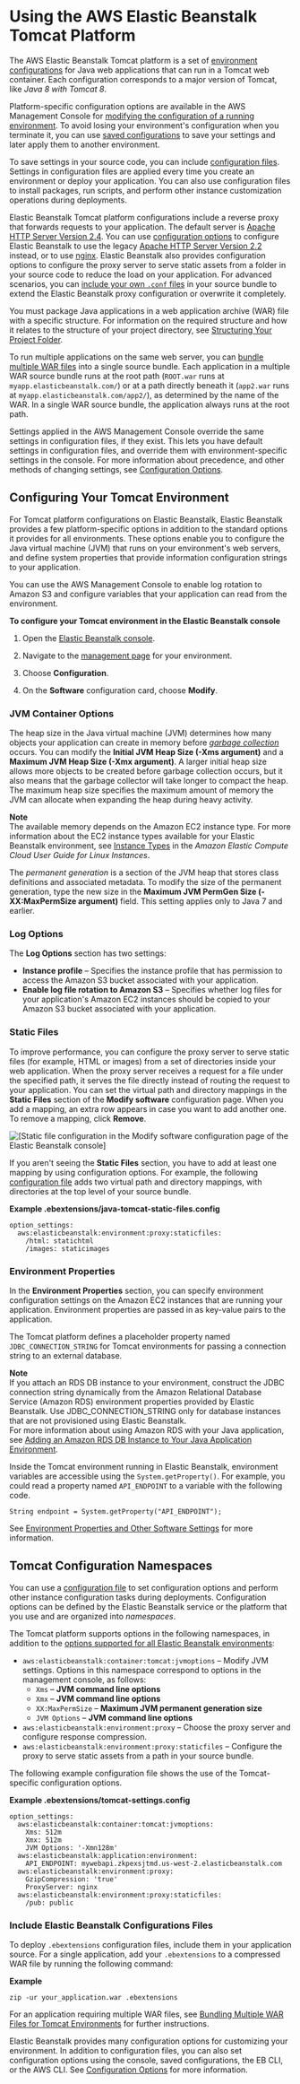 # Using the AWS Elastic Beanstalk Tomcat Platform<a name="java-tomcat-platform"></a>

The AWS Elastic Beanstalk Tomcat platform is a set of [environment configurations](https://docs.aws.amazon.com/elasticbeanstalk/latest/platforms/platforms-supported.html#platforms-supported.java) for Java web applications that can run in a Tomcat web container\. Each configuration corresponds to a major version of Tomcat, like *Java 8 with Tomcat 8*\.

Platform\-specific configuration options are available in the AWS Management Console for [modifying the configuration of a running environment](environment-configuration-methods-after.md)\. To avoid losing your environment's configuration when you terminate it, you can use [saved configurations](environment-configuration-savedconfig.md) to save your settings and later apply them to another environment\.

To save settings in your source code, you can include [configuration files](ebextensions.md)\. Settings in configuration files are applied every time you create an environment or deploy your application\. You can also use configuration files to install packages, run scripts, and perform other instance customization operations during deployments\.

Elastic Beanstalk Tomcat platform configurations include a reverse proxy that forwards requests to your application\. The default server is [Apache HTTP Server Version 2\.4](https://httpd.apache.org/docs/2.4/)\. You can use [configuration options](#java-tomcat-namespaces) to configure Elastic Beanstalk to use the legacy [Apache HTTP Server Version 2\.2](https://httpd.apache.org/docs/2.2/) instead, or to use [nginx](https://www.nginx.com/)\. Elastic Beanstalk also provides configuration options to configure the proxy server to serve static assets from a folder in your source code to reduce the load on your application\. For advanced scenarios, you can [include your own `.conf` files](java-tomcat-proxy.md) in your source bundle to extend the Elastic Beanstalk proxy configuration or overwrite it completely\.

You must package Java applications in a web application archive \(WAR\) file with a specific structure\. For information on the required structure and how it relates to the structure of your project directory, see [Structuring Your Project Folder](java-tomcat-platform-directorystructure.md)\.

To run multiple applications on the same web server, you can [bundle multiple WAR files](java-tomcat-multiple-war-files.md) into a single source bundle\. Each application in a multiple WAR source bundle runs at the root path \(`ROOT.war` runs at `myapp.elasticbeanstalk.com/`\) or at a path directly beneath it \(`app2.war` runs at `myapp.elasticbeanstalk.com/app2/`\), as determined by the name of the WAR\. In a single WAR source bundle, the application always runs at the root path\.

Settings applied in the AWS Management Console override the same settings in configuration files, if they exist\. This lets you have default settings in configuration files, and override them with environment\-specific settings in the console\. For more information about precedence, and other methods of changing settings, see [Configuration Options](command-options.md)\.

## Configuring Your Tomcat Environment<a name="java-tomcat-options"></a>

For Tomcat platform configurations on Elastic Beanstalk, Elastic Beanstalk provides a few platform\-specific options in addition to the standard options it provides for all environments\. These options enable you to configure the Java virtual machine \(JVM\) that runs on your environment's web servers, and define system properties that provide information configuration strings to your application\.

You can use the AWS Management Console to enable log rotation to Amazon S3 and configure variables that your application can read from the environment\.

**To configure your Tomcat environment in the Elastic Beanstalk console**

1. Open the [Elastic Beanstalk console](https://console.aws.amazon.com/elasticbeanstalk)\.

1. Navigate to the [management page](environments-console.md) for your environment\.

1. Choose **Configuration**\.

1. On the **Software** configuration card, choose **Modify**\.

### JVM Container Options<a name="java-tomcat-options-jvm"></a>

The heap size in the Java virtual machine \(JVM\) determines how many objects your application can create in memory before *[garbage collection](https://docs.oracle.com/javase/8/docs/technotes/guides/vm/gctuning/introduction.html)* occurs\. You can modify the **Initial JVM Heap Size \(\-Xms argument\)** and a **Maximum JVM Heap Size \(\-Xmx argument\)**\. A larger initial heap size allows more objects to be created before garbage collection occurs, but it also means that the garbage collector will take longer to compact the heap\. The maximum heap size specifies the maximum amount of memory the JVM can allocate when expanding the heap during heavy activity\.

**Note**  
The available memory depends on the Amazon EC2 instance type\. For more information about the EC2 instance types available for your Elastic Beanstalk environment, see [Instance Types](http://docs.aws.amazon.com/AWSEC2/latest/UserGuide/instance-types.html) in the *Amazon Elastic Compute Cloud User Guide for Linux Instances*\. 

The *permanent generation* is a section of the JVM heap that stores class definitions and associated metadata\. To modify the size of the permanent generation, type the new size in the **Maximum JVM PermGen Size \(\-XX:MaxPermSize argument\)** field\. This setting applies only to Java 7 and earlier\.

### Log Options<a name="java-tomcat-options-logs"></a>

The **Log Options** section has two settings:
+ **Instance profile** – Specifies the instance profile that has permission to access the Amazon S3 bucket associated with your application\.
+ **Enable log file rotation to Amazon S3** – Specifies whether log files for your application's Amazon EC2 instances should be copied to your Amazon S3 bucket associated with your application\.

### Static Files<a name="java-tomcat-options-staticfiles"></a>

To improve performance, you can configure the proxy server to serve static files \(for example, HTML or images\) from a set of directories inside your web application\. When the proxy server receives a request for a file under the specified path, it serves the file directly instead of routing the request to your application\. You can set the virtual path and directory mappings in the **Static Files** section of the **Modify software** configuration page\. When you add a mapping, an extra row appears in case you want to add another one\. To remove a mapping, click **Remove**\.

![\[Static file configuration in the Modify software configuration page of the Elastic Beanstalk console\]](http://docs.aws.amazon.com/elasticbeanstalk/latest/dg/images/environment-cfg-static-files.png)

If you aren't seeing the **Static Files** section, you have to add at least one mapping by using configuration options\. For example, the following [configuration file](ebextensions.md) adds two virtual path and directory mappings, with directories at the top level of your source bundle\.

**Example \.ebextensions/java\-tomcat\-static\-files\.config**  

```
option_settings:
  aws:elasticbeanstalk:environment:proxy:staticfiles:
    /html: statichtml
    /images: staticimages
```

### Environment Properties<a name="java-tomcat-options-properties"></a>

In the **Environment Properties** section, you can specify environment configuration settings on the Amazon EC2 instances that are running your application\. Environment properties are passed in as key\-value pairs to the application\. 

The Tomcat platform defines a placeholder property named `JDBC_CONNECTION_STRING` for Tomcat environments for passing a connection string to an external database\.

**Note**  
If you attach an RDS DB instance to your environment, construct the JDBC connection string dynamically from the Amazon Relational Database Service \(Amazon RDS\) environment properties provided by Elastic Beanstalk\. Use JDBC\_CONNECTION\_STRING only for database instances that are not provisioned using Elastic Beanstalk\.  
For more information about using Amazon RDS with your Java application, see [Adding an Amazon RDS DB Instance to Your Java Application Environment](java-rds.md)\.

Inside the Tomcat environment running in Elastic Beanstalk, environment variables are accessible using the `System.getProperty()`\. For example, you could read a property named `API_ENDPOINT` to a variable with the following code\.

```
String endpoint = System.getProperty("API_ENDPOINT");
```

See [Environment Properties and Other Software Settings](environments-cfg-softwaresettings.md) for more information\.

## Tomcat Configuration Namespaces<a name="java-tomcat-namespaces"></a>

You can use a [configuration file](ebextensions.md) to set configuration options and perform other instance configuration tasks during deployments\. Configuration options can be defined by the Elastic Beanstalk service or the platform that you use and are organized into *namespaces*\.

The Tomcat platform supports options in the following namespaces, in addition to the [options supported for all Elastic Beanstalk environments](command-options-general.md):
+ `aws:elasticbeanstalk:container:tomcat:jvmoptions` – Modify JVM settings\. Options in this namespace correspond to options in the management console, as follows:
  + `Xms` – **JVM command line options**
  + `Xmx` – **JVM command line options**
  + `XX:MaxPermSize` – **Maximum JVM permanent generation size**
  + `JVM Options` – **JVM command line options**
+ `aws:elasticbeanstalk:environment:proxy` – Choose the proxy server and configure response compression\.
+ `aws:elasticbeanstalk:environment:proxy:staticfiles` – Configure the proxy to serve static assets from a path in your source bundle\.

The following example configuration file shows the use of the Tomcat\-specific configuration options\.

**Example \.ebextensions/tomcat\-settings\.config**  

```
option_settings:
  aws:elasticbeanstalk:container:tomcat:jvmoptions:
    Xms: 512m
    Xmx: 512m
    JVM Options: '-Xmn128m'
  aws:elasticbeanstalk:application:environment:
    API_ENDPOINT: mywebapi.zkpexsjtmd.us-west-2.elasticbeanstalk.com
  aws:elasticbeanstalk:environment:proxy:
    GzipCompression: 'true'
    ProxyServer: nginx
  aws:elasticbeanstalk:environment:proxy:staticfiles:
    /pub: public
```

### Include Elastic Beanstalk Configurations Files<a name="java-tomcat-ebextensions"></a>

To deploy `.ebextensions` configuration files, include them in your application source\. For a single application, add your `.ebextensions` to a compressed WAR file by running the following command:

**Example**  

```
zip -ur your_application.war .ebextensions
```

For an application requiring multiple WAR files, see [Bundling Multiple WAR Files for Tomcat Environments](java-tomcat-multiple-war-files.md) for further instructions\.

Elastic Beanstalk provides many configuration options for customizing your environment\. In addition to configuration files, you can also set configuration options using the console, saved configurations, the EB CLI, or the AWS CLI\. See [Configuration Options](command-options.md) for more information\.